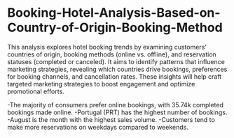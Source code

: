 # Booking-Hotel-Analysis-Based-on-Country-of-Origin-Booking-Method
This analysis explores hotel booking trends by examining customers' countries of origin, booking methods (online vs. offline), and reservation statuses (completed or canceled). It aims to identify patterns that influence marketing strategies, revealing which countries drive bookings, preferences for booking channels, and cancellation rates. These insights will help craft targeted marketing strategies to boost engagement and optimize promotional efforts.

-The majority of consumers prefer online bookings, with 35.74k completed bookings made online.
-Portugal (PRT) has the highest number of bookings.
-August is the month with the highest sales volume.
-Customers tend to make more reservations on weekdays compared to weekends.
